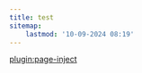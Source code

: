 ```yaml
---
title: test
sitemap:
    lastmod: '10-09-2024 08:19'
---
```


[plugin:page-inject](/01.news_events)

